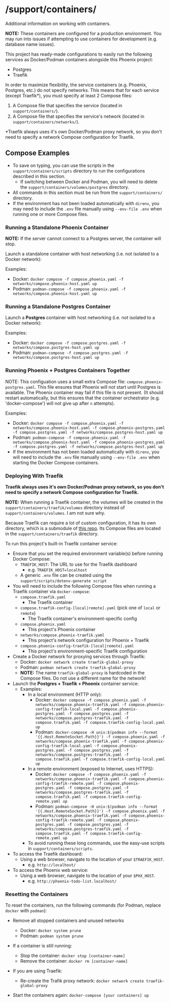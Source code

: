 # /support/containers/

Additional information on working with containers.

**NOTE:** These containers are configured for a production environment. You may run into issues if attempting to use containers for development (e.g. database name issues).

This project has ready-made configurations to easily run the following services as Docker/Podman containers alongside this Phoenix project:

- Postgres
- Traefik

In order to maximize flexibility, the service containers (e.g. Phoenix, Postgres, etc.) do not specify networks. This means that for each service (except Traefik\*), you must specify at least 2 Compose files:

1. A Compose file that specifies the service (located in `support/containers/`).
2. A Compose file that specifies the service's network (located in `support/containers/networks/`).

\*Traefik always uses it's own Docker/Podman proxy network, so you don't need to specify a network Compose configuration for Traefik.

## Compose Examples

- To save on typing, you can use the scripts in the `support/containers/scripts` directory to run the configurations described in this section.
  - If switching between Docker and Podman, you will need to delete the `support/containers/volumes/postgres` directory.
- All commands in this section must be run from the `support/containers/` directory.
- If the environment has not been loaded automatically with `direnv`, you may need to include the `.env` file manually using `--env-file .env` when running one or more Compose files.

### Running a Standalone Phoenix Container

**NOTE:** If the server cannot connect to a Postgres server, the container will stop.

Launch a standalone container with host networking (i.e. not isolated to a Docker network):

Examples:

- Docker: `docker compose -f compose.phoenix.yaml -f networks/compose.phoenix-host.yaml up`
- Podman: `podman-compose -f compose.phoenix.yaml -f networks/compose.phoenix-host.yaml up`

### Running a Standalone Postgres Container

Launch a **Postgres** container with host networking (i.e. not isolated to a Docker network):

Examples:

- Docker: `docker compose -f compose.postgres.yaml -f networks/compose.postgres-host.yaml up`
- Podman: `podman-compose -f compose.postgres.yaml -f networks/compose.postgres-host.yaml up`

### Running Phoenix + Postgres Containers Together

NOTE: This configuation uses a small extra Compose file: `compose.phoenix-postgres.yaml`. This file ensures that Phoenix will not start until Postgres is available. The Phoenix container may fail if this file is not present. (It should restart automatically, but this ensures that the container orchestrator (e.g. 'docker-compose') will not give up after `n` attempts).

Examples:

- Docker: `docker compose -f compose.phoenix.yaml -f networks/compose.phoenix-host.yaml -f compose.phoenix-postgres.yaml -f compose.postgres.yaml -f networks/compose.postgres-host.yaml up`
- Podman: `podman-compose -f compose.phoenix.yaml -f networks/compose.phoenix-host.yaml -f compose.phoenix-postgres.yaml -f compose.postgres.yaml -f networks/compose.postgres-host.yaml up`
- If the environment has not been loaded automatically with `direnv`, you will need to include the `.env` file manually using `--env-file .env` when starting the Docker Compose containers.

### Deploying With Traefik

**Traefik always uses it's own Docker/Podman proxy network, so you don't need to specify a network Compose configuration for Traefik.**

**NOTE:** When running a Traefik container, the volumes will be created in the `support/containers/traefik/volumes` directory instead of `support/containers/volumes`. I am not sure why.

Because Traefik can require a lot of custom configuration, it has its own directory, which is a submodule of [this repo](https://github.com/arcanemachine/traefik-generic). Its Compose files are located in the `support/containers/traefik` directory.

To run this project's built-in Traefik container service:

- Ensure that you set the required environment variable(s) before running Docker Compose:
  - `TRAEFIK_HOST`: The URL to use for the Traefik dashboard
    - e.g. `TRAEFIK_HOST=localhost`
  - A generic `.env` file can be created using the `support/scripts/dotenv-generate script`
- You will need to include the following Compose files when running a Traefik container via `docker-compose`:
  - `compose.traefik.yaml`
    - The Traefik container
  - `compose.traefik-config-[local|remote].yaml` (pick one of `local` or `remote`)
    - The Traefik container's environment-specific config
  - `compose.phoenix.yaml`
    - This project's Phoenix container
  - `networks/compose.phoenix-traefik.yaml`
    - This project's network configuration for Phoenix + Traefik
  - `compose.phoenix-config-traefik-[local|remote].yaml`
    - This project's environment-specific Traefik configuration
- Create a Docker network for proxying services through Traefik:
  - Docker: `docker network create traefik-global-proxy`
  - Podman: `podman network create traefik-global-proxy`
  - **NOTE:** The name `traefik-global-proxy` is hardcoded in the Compose files. Do not use a different name for the network!
- Launch the **Postgres + Traefik + Phoenix** container service:
  - Examples:
    - In a local environment (HTTP only):
      - Docker: `docker compose -f compose.phoenix.yaml -f networks/compose.phoenix-traefik.yaml -f compose.phoenix-config-traefik-local.yaml -f compose.phoenix-postgres.yaml -f compose.postgres.yaml -f networks/compose.postgres-traefik.yaml -f compose.traefik.yaml -f compose.traefik-config-local.yaml up`
      - Podman: `docker-compose -H unix:$(podman info --format '{{.Host.RemoteSocket.Path}}') -f compose.phoenix.yaml -f networks/compose.phoenix-traefik.yaml -f compose.phoenix-config-traefik-local.yaml -f compose.phoenix-postgres.yaml -f compose.postgres.yaml -f networks/compose.postgres-traefik.yaml -f compose.traefik.yaml -f compose.traefik-config-local.yaml up`
    - In a remote environment (exposed to Internet, uses HTTPS):
      - Docker: `docker compose -f compose.phoenix.yaml -f networks/compose.phoenix-traefik.yaml -f compose.phoenix-config-traefik-remote.yaml -f compose.phoenix-postgres.yaml -f compose.postgres.yaml -f networks/compose.postgres-traefik.yaml -f compose.traefik.yaml -f compose.traefik-config-remote.yaml up`
      - Podman: `podman-compose -H unix:$(podman info --format '{{.Host.RemoteSocket.Path}}') -f compose.phoenix.yaml -f networks/compose.phoenix-traefik.yaml -f compose.phoenix-config-traefik-remote.yaml -f compose.phoenix-postgres.yaml -f compose.postgres.yaml -f networks/compose.postgres-traefik.yaml -f compose.traefik.yaml -f compose.traefik-config-remote.yaml up`
    - To avoid running these long commands, use the easy-use scripts in `support/containers/scripts`.
- To access the Traefik dashboard:
  - Using a web browser, navigate to the location of your `$TRAEFIK_HOST`.
    - e.g. `http://localhost/`
- To access the Phoenix web service:
  - Using a web browser, navigate to the location of your `$PHX_HOST`.
    - e.g. `http://phoenix-todo-list.localhost/`

### Resetting the Containers

To reset the containers, run the following commands (for Podman, replace `docker` with `podman`):

- Remove all stopped containers and unused networks

  - Docker: `docker system prune`
  - Podman: `podman system prune`

- If a container is still running:

  - Stop the container: `docker stop [container-name]`
  - Remove the container: `docker rm [container-name]`

- If you are using Traefik:

  - Re-create the Trafik proxy network: `docker network create traefik-global-proxy`

- Start the containers again: `docker-compose [your containers] up`
